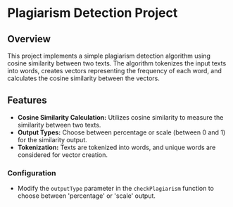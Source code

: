 # Plagiarism Detection Project

## Overview

This project implements a simple plagiarism detection algorithm using cosine similarity between two texts. The algorithm tokenizes the input texts into words, creates vectors representing the frequency of each word, and calculates the cosine similarity between the vectors.

## Features

- **Cosine Similarity Calculation:** Utilizes cosine similarity to measure the similarity between two texts.
- **Output Types:** Choose between percentage or scale (between 0 and 1) for the similarity output.
- **Tokenization:** Texts are tokenized into words, and unique words are considered for vector creation.

### Configuration

- Modify the `outputType` parameter in the `checkPlagiarism` function to choose between 'percentage' or 'scale' output.
